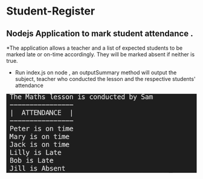 # Student-Register

## Nodejs Application to mark student attendance .

 *The application allows a teacher and a list of expected students to be marked late or on-time accordingly. They will be marked absent if neither is true.
  * Run index.js on node ,  an outputSummary method will output the subject, teacher who conducted the lesson and
      the respective students' attendance
    
  ![screenshot](Image2.png)
